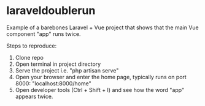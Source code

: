# laraveldoublerun
Example of a barebones Laravel + Vue project that shows that the main Vue component "app" runs twice.

Steps to reproduce:
1. Clone repo
2. Open terminal in project directory
3. Serve the project i.e. "php artisan serve"
4. Open your browser and enter the home page, typically runs on port 8000: "localhost:8000/home"
5. Open developer tools (Ctrl + Shift +  I) and see how the word "app" appears twice.
